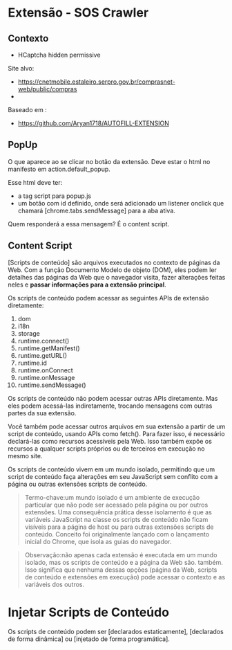 # Extensão - SOS Crawler

## Contexto

- HCaptcha hidden permissive

Site alvo:
- https://cnetmobile.estaleiro.serpro.gov.br/comprasnet-web/public/compras
- 
Baseado em :
- https://github.com/Aryan1718/AUTOFILL-EXTENSION


PopUp
---------------------------
O que aparece ao se clicar no botão da extensão.
Deve estar o html no manifesto em action.default_popup.

Esse html deve ter:
- a tag script para popup.js
- um botão com id definido, onde será adicionado um listener onclick que chamará [chrome.tabs.sendMessage] para a aba ativa.

Quem responderá a essa mensagem? É o content script.

Content Script
---------------------------

[Scripts de conteúdo] são arquivos executados no contexto de páginas da Web. Com a função Documento Modelo de objeto (DOM), eles podem ler detalhes das páginas da Web que o navegador visita, fazer alterações feitas neles e **passar informações para a extensão principal**.

Os scripts de conteúdo podem acessar as seguintes APIs de extensão diretamente:
1. dom
2. i18n
3. storage
4. runtime.connect()
5. runtime.getManifest()
6. runtime.getURL()
7. runtime.id
8. runtime.onConnect
9. runtime.onMessage
10. runtime.sendMessage()


Os scripts de conteúdo não podem acessar outras APIs diretamente. Mas eles podem acessá-las indiretamente, trocando mensagens com outras partes da sua extensão.

Você também pode acessar outros arquivos em sua extensão a partir de um script de conteúdo, usando APIs como fetch(). Para fazer isso, é necessário declará-las como recursos acessíveis pela Web. Isso também expõe os recursos a qualquer scripts próprios ou de terceiros em execução no mesmo site.

Os scripts de conteúdo vivem em um mundo isolado, permitindo que um script de conteúdo faça alterações em seu JavaScript sem conflito com a página ou outras extensões scripts de conteúdo.

> Termo-chave:um mundo isolado é um ambiente de execução particular que não pode ser acessado pela página ou por outros extensões. Uma consequência prática desse isolamento é que as variáveis JavaScript na classe os scripts de conteúdo não ficam visíveis para a página de host ou para outras extensões scripts de conteúdo. Conceito foi originalmente lançado com o lançamento inicial do Chrome, que isola as guias do navegador.

>Observação:não apenas cada extensão é executada em um mundo isolado, mas os scripts de conteúdo e a página da Web são. também. Isso significa que nenhuma dessas opções (página da Web, scripts de conteúdo e extensões em execução) pode acessar o contexto e as variáveis dos outros.

# Injetar Scripts de Conteúdo

Os scripts de conteúdo podem ser [declarados estaticamente], [declarados de forma dinâmica] ou [injetado de forma programática].